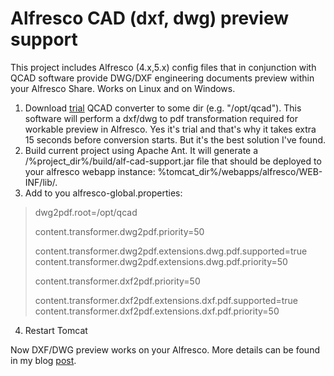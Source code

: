# Alfresco CAD (dxf, dwg) preview support
This project includes Alfresco (4.x,5.x) config files that in conjunction with QCAD software provide DWG/DXF engineering documents preview within your Alfresco Share. Works on Linux and on Windows.

1. Download [trial](http://www.qcad.org/en/qcad-downloads-trial) QCAD converter to some dir (e.g. "/opt/qcad"). This software will perform a dxf/dwg to pdf transformation required for workable preview in Alfresco. Yes it's trial and that's why it takes extra 15 seconds before conversion starts. But it's the best solution I've found.
2. Build current project using Apache Ant. It will generate a /%project_dir%/build/alf-cad-support.jar file that should be deployed to your alfresco webapp instance: %tomcat_dir%/webapps/alfresco/WEB-INF/lib/.
3. Add to you alfresco-global.properties:
>dwg2pdf.root=/opt/qcad
>
>content.transformer.dwg2pdf.priority=50
>
>content.transformer.dwg2pdf.extensions.dwg.pdf.supported=true
>content.transformer.dwg2pdf.extensions.dwg.pdf.priority=50
>
>content.transformer.dxf2pdf.priority=50
>
>content.transformer.dxf2pdf.extensions.dxf.pdf.supported=true
>content.transformer.dxf2pdf.extensions.dxf.pdf.priority=50

4. Restart Tomcat

Now DXF/DWG preview works on your Alfresco. More details can be found in my blog [post](http://soft29.info/blog/entry/alfresco-cad-dxf-dwg-preview).
